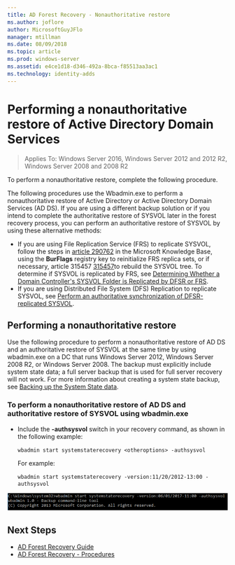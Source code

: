 ```yaml
---
title: AD Forest Recovery - Nonauthoritative restore
ms.author: joflore
author: MicrosoftGuyJFlo
manager: mtillman
ms.date: 08/09/2018
ms.topic: article
ms.prod: windows-server
ms.assetid: e4ce1d18-d346-492a-8bca-f85513aa3ac1
ms.technology: identity-adds
---
```

# Performing a nonauthoritative restore of Active Directory Domain Services 

>Applies To: Windows Server 2016, Windows Server 2012 and 2012 R2, Windows Server 2008 and 2008 R2

To perform a nonauthoritative restore, complete the following procedure.  
  
The following procedures use the Wbadmin.exe to perform a nonauthoritative restore of Active Directory or Active Directory Domain Services (AD DS). If you are using a different backup solution or if you intend to complete the authoritative restore of SYSVOL later in the forest recovery process, you can perform an authoritative restore of SYSVOL by using these alternative methods:  
  
- If you are using File Replication Service (FRS) to replicate SYSVOL, follow the steps in [article 290762](https://go.microsoft.com/fwlink/?LinkId=148443) in the Microsoft Knowledge Base, using the **BurFlags** registry key to reinitialize FRS replica sets, or if necessary, article 315457 [315457](https://support.microsoft.com/kb/315457)to rebuild the SYSVOL tree. To determine if SYSVOL is replicated by FRS, see [Determining Whether a Domain Controller's SYSVOL Folder is Replicated by DFSR or FRS](/windows/win32/vss/backing-up-and-restoring-an-frs-replicated-sysvol-folder#determining_whether_a_domain_controller_s_sysvol_folder_is_replicated_by_dfsr_or_frs).  
- If you are using Distributed File System (DFS) Replication to replicate SYSVOL, see [Perform an authoritative synchronization of DFSR-replicated SYSVOL](AD-Forest-Recovery-Authoritative-Recovery-SYSVOL.md).  

## Performing a nonauthoritative restore

Use the following procedure to perform a nonauthoritative restore of AD DS and an authoritative restore of SYSVOL at the same time by using wbadmin.exe on a DC that runs Windows Server 2012, Windows Server 2008 R2, or Windows Server 2008. The backup must explicitly include system state data; a full server backup that is used for full server recovery will not work. For more information about creating a system state backup, see [Backing up the System State data](AD-Forest-Recovery-Backing-up-System-State.md).  
  
### To perform a nonauthoritative restore of AD DS and authoritative restore of SYSVOL using wbadmin.exe  
  
- Include the **-authsysvol** switch in your recovery command, as shown in the following example:  

   ```  
   wbadmin start systemstaterecovery <otheroptions> -authsysvol  
   ```  

   For example:  

   ```  
   wbadmin start systemstaterecovery -version:11/20/2012-13:00 -authsysvol  
   ```  
  
![Restore](media/AD-Forest-Recovery-Nonauthoritative-Restore/nonauth.png)

## Next Steps

- [AD Forest Recovery Guide](AD-Forest-Recovery-Guide.md)
- [AD Forest Recovery - Procedures](AD-Forest-Recovery-Procedures.md)
